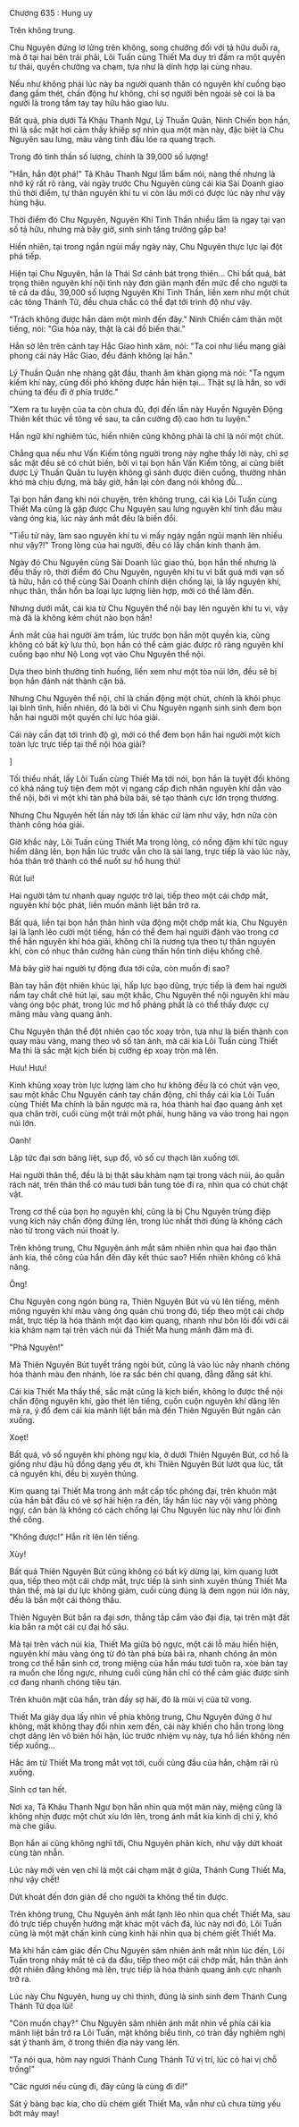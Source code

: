 




Chương 635 : Hung uy


Trên không trung.

Chu Nguyên đứng lơ lửng trên không, song chưởng đối với tả hữu duỗi ra, mà ở tại hai bên trái phải, Lôi Tuấn cùng Thiết Ma duy trì đấm ra một quyền tư thái, quyền chưởng va chạm, tựa như là dính hợp lại cùng nhau.

Nếu như không phải lúc này ba người quanh thân có nguyên khí cuồng bạo đang gầm thét, chấn động hư không, chỉ sợ người bên ngoài sẽ coi là ba người là trong tầm tay tay hữu hảo giao lưu.

Bất quá, phía dưới Tả Khâu Thanh Ngư, Lý Thuần Quân, Ninh Chiến bọn hắn, thì là sắc mặt hơi cảm thấy khiếp sợ nhìn qua một màn này, đặc biệt là Chu Nguyên sau lưng, màu vàng tinh đấu lóe ra quang trạch.

Trong đó tinh thần số lượng, chính là 39,000 số lượng!

"Hắn, hắn đột phá!" Tả Khâu Thanh Ngư lẩm bẩm nói, nàng thế nhưng là nhớ kỹ rất rõ ràng, vài ngày trước Chu Nguyên cùng cái kia Sài Doanh giao thủ thời điểm, tự thân nguyên khí tu vi còn lâu mới có được lúc này như vậy hùng hậu.

Thời điểm đó Chu Nguyên, Nguyên Khí Tinh Thần nhiều lắm là ngay tại vạn số tả hữu, nhưng mà bây giờ, sinh sinh tăng trưởng gấp ba!

Hiển nhiên, tại trong ngắn ngủi mấy ngày này, Chu Nguyên thực lực lại đột phá tiếp.

Hiện tại Chu Nguyên, hẳn là Thái Sơ cảnh bát trọng thiên... Chỉ bất quá, bát trọng thiên nguyên khí nội tình này đơn giản mạnh đến mức để cho người ta tê cả da đầu, 39,000 số lượng Nguyên Khí Tinh Thần, liền xem như một chút các tông Thánh Tử, đều chưa chắc có thể đạt tới trình độ như vậy.

"Trách không được hắn dám một mình đến đây." Ninh Chiến cảm thán một tiếng, nói: "Gia hỏa này, thật là cái đồ biến thái."

Hắn sờ lên trên cánh tay Hắc Giao hình xăm, nói: "Ta coi như liều mạng giải phong cái này Hắc Giao, đều đánh không lại hắn."

Lý Thuần Quân nhẹ nhàng gật đầu, thanh âm khàn giọng mà nói: "Ta ngụm kiếm khí này, cũng đối phó không được hắn hiện tại... Thật sự là hắn, so với chúng ta đều đi ở phía trước."

"Xem ra tu luyện của ta còn chưa đủ, đợi đến lần này Huyền Nguyên Động Thiên kết thúc về tông về sau, ta cần cường độ cao hơn tu luyện."

Hắn ngữ khí nghiêm túc, hiển nhiên cũng không phải là chỉ là nói một chút.

Chẳng qua nếu như Vấn Kiếm tông người trong này nghe thấy lời này, chỉ sợ sắc mặt đều sẽ có chút biến, bởi vì tại bọn hắn Vấn Kiếm tông, ai cũng biết được Lý Thuần Quân tu luyện không gì sánh được điên cuồng, thường nhân khó mà chịu đựng, mà bây giờ, hắn lại còn đang nói không đủ...

Tại bọn hắn đang khi nói chuyện, trên không trung, cái kia Lôi Tuấn cùng Thiết Ma cũng là gặp được Chu Nguyên sau lưng nguyên khí tinh đấu màu vàng óng kia, lúc này ánh mắt đều là biến đổi.

"Tiểu tử này, làm sao nguyên khí tu vi mấy ngày ngắn ngủi mạnh lên nhiều như vậy?!" Trong lòng của hai người, đều có lấy chấn kinh thanh âm.

Ngày đó Chu Nguyên cùng Sài Doanh lúc giao thủ, bọn hắn thế nhưng là đều thấy rõ, thời điểm đó Chu Nguyên, nguyên khí tu vi bất quá mới vạn số tả hữu, hắn có thể cùng Sài Doanh chính diện chống lại, là lấy nguyên khí, nhục thân, thần hồn ba loại lực lượng liên hợp, mới có thể làm đến.

Nhưng dưới mắt, cái kia từ Chu Nguyên thể nội bay lên nguyên khí tu vi, vậy mà đã là không kém chút nào bọn hắn!

Ánh mắt của hai người âm trầm, lúc trước bọn hắn một quyền kia, cũng không có bất kỳ lưu thủ, bọn hắn có thể cảm giác được rõ ràng nguyên khí cuồng bạo như Nộ Long vọt vào Chu Nguyên thể nội.

Dựa theo bình thường tình huống, liền xem như một tòa núi lớn, đều sẽ bị bọn hắn đánh nát thành cặn bã.

Nhưng Chu Nguyên thể nội, chỉ là chấn động một chút, chính là khôi phục lại bình tĩnh, hiển nhiên, đó là bởi vì Chu Nguyên ngạnh sinh sinh đem bọn hắn hai người một quyền chi lực hóa giải.

Cái này cần đạt tới trình độ gì, mới có thể đem bọn hắn hai người một kích toàn lực trực tiếp tại thể nội hóa giải?

]

Tối thiểu nhất, lấy Lôi Tuấn cùng Thiết Ma tới nói, bọn hắn là tuyệt đối không có khả năng tuỳ tiện đem một vị ngang cấp địch nhân nguyên khí dẫn vào thể nội, bởi vì một khi tàn phá bừa bãi, sẽ tạo thành cực lớn trọng thương.

Nhưng Chu Nguyên hết lần này tới lần khác cứ làm như vậy, hơn nữa còn thành công hóa giải.

Giờ khắc này, Lôi Tuấn cùng Thiết Ma trong lòng, có nồng đậm khí tức nguy hiểm dâng lên, bọn hắn lúc trước vẫn cho là sài lang, trực tiếp là vào lúc này, hóa thân trở thành có thể nuốt sư hổ hung thú!

Rút lui!

Hai người tâm tư nhanh quay ngược trở lại, tiếp theo một cái chớp mắt, nguyên khí bộc phát, liền muốn mãnh liệt bắn trở ra.

Bất quá, liền tại bọn hắn thân hình vừa động một chớp mắt kia, Chu Nguyên lại là lạnh lẽo cười một tiếng, hắn có thể đem hai người đánh vào trong cơ thể hắn nguyên khí hóa giải, không chỉ là nương tựa theo tự thân nguyên khí, còn có nhục thân cường hãn cùng thần hồn tinh diệu khống chế.

Mà bây giờ hai người tự động đưa tới cửa, còn muốn đi sao?

Bàn tay hắn đột nhiên khúc lại, hấp lực bạo dũng, trực tiếp là đem hai người nắm tay chắt chẽ hút lại, sau một khắc, Chu Nguyên thể nội nguyên khí màu vàng óng bộc phát, trong lúc mơ hồ phảng phất là có thể thấy được cự mãng màu vàng quang ảnh.

Chu Nguyên thân thể đột nhiên cao tốc xoay tròn, tựa như là biến thành con quay màu vàng, mang theo vô số tàn ảnh, mà cái kia Lôi Tuấn cùng Thiết Ma thì là sắc mặt kịch biến bị cưỡng ép xoay tròn mà lên.

Hưu! Hưu!

Kinh khủng xoay tròn lực lượng làm cho hư không đều là có chút vặn vẹo, sau một khắc Chu Nguyên cánh tay chấn động, chỉ thấy cái kia Lôi Tuấn cùng Thiết Ma chính là bắn ngược mà ra, hóa thành hai đạo quang ảnh xẹt qua chân trời, cuối cùng một trái một phải, hung hăng va vào trong hai ngọn núi lớn.

Oanh!

Lập tức đại sơn băng liệt, sụp đổ, vô số cự thạch lăn xuống tới.

Hai người thân thể, đều là bị thật sâu khảm nạm tại trong vách núi, áo quần rách nát, trên thân thể có máu tươi bắn tung tóe đi ra, nhìn qua có chút chật vật.

Trong cơ thể của bọn họ nguyên khí, cũng là bị Chu Nguyên trùng điệp vung kích này chấn động đứng lên, trong lúc nhất thời đúng là không cách nào từ trong vách núi thoát ly.

Trên không trung, Chu Nguyên ánh mắt sâm nhiên nhìn qua hai đạo thân ảnh kia, thế công của hắn đến đây kết thúc sao? Hiển nhiên không có khả năng.

Ông!

Chu Nguyên cong ngón búng ra, Thiên Nguyên Bút vù vù lên tiếng, mênh mông nguyên khí màu vàng óng quán chú trong đó, tiếp theo một cái chớp mắt, trực tiếp là hóa thành một đạo kim quang, nhanh như bôn lôi đối với cái kia khảm nạm tại trên vách núi đá Thiết Ma hung mãnh đâm mà đi.

"Phá Nguyên!"

Mà Thiên Nguyên Bút tuyết trắng ngòi bút, cũng là vào lúc này nhanh chóng hóa thành màu đen nhánh, lóe ra sắc bén chi quang, đằng đằng sát khí.

Cái kia Thiết Ma thấy thế, sắc mặt cũng là kịch biến, không lo được thể nội chấn động nguyên khí, gào thét lên tiếng, cuồn cuộn nguyên khí dâng lên mà ra, ý đồ đem cái kia mãnh liệt bắn mà đến Thiên Nguyên Bút ngăn cản xuống.

Xoẹt!

Bất quá, vô số nguyên khí phòng ngự kia, ở dưới Thiên Nguyên Bút, cơ hồ là giống như đậu hũ đồng dạng yếu ớt, khi Thiên Nguyên Bút lướt qua lúc, tất cả nguyên khí, đều bị xuyên thủng.

Kim quang tại Thiết Ma trong ánh mắt cấp tốc phóng đại, trên khuôn mặt của hắn bắt đầu có vẻ sợ hãi hiện ra đến, lấy hắn lúc này vội vàng phòng ngự, căn bản là không có cách chống lại Chu Nguyên lúc này như lôi đình thế công.

"Không được!" Hắn rít lên lên tiếng.

Xùy!

Bất quá Thiên Nguyên Bút cũng không có bất kỳ dừng lại, kim quang lướt qua, tiếp theo một cái chớp mắt, trực tiếp là sinh sinh xuyên thủng Thiết Ma thân thể, mà lại dư lực không giảm, cuối cùng đúng là đem ngọn núi lớn này, đều là bắn một cái thông thấu.

Thiên Nguyên Bút bắn ra đại sơn, thẳng tắp cắm vào đại địa, tại trên mặt đất kia bắn ra một cái cự đại hố sâu.

Mà tại trên vách núi kia, Thiết Ma giữa bộ ngực, một cái lỗ máu hiển hiện, nguyên khí màu vàng óng từ đó tàn phá bừa bãi ra, nhanh chóng ăn mòn trong cơ thể hắn sinh cơ, trong miệng của hắn máu tươi tuôn ra, xòe bàn tay ra muốn che lồng ngực, nhưng cuối cùng hắn chỉ có thể cảm giác được sinh cơ đang nhanh chóng tiêu tán.

Trên khuôn mặt của hắn, tràn đầy sợ hãi, đó là mùi vị của tử vong.

Thiết Ma giãy dụa lấy nhìn về phía không trung, Chu Nguyên đứng ở hư không, mặt không thay đổi nhìn xem đến, cái này khiến cho hắn trong lòng chợt dâng lên vô biên hối hận, lúc trước nhiệm vụ này, tựa hồ liền không nên tiếp xuống...

Hắc ám từ Thiết Ma trong mắt vọt tới, cuối cùng đầu của hắn, chậm rãi rủ xuống.

Sinh cơ tan hết.

Nơi xa, Tả Khâu Thanh Ngư bọn hắn nhìn qua một màn này, miệng cũng là không nhịn được một chút xíu lớn lên, trong ánh mắt kia kinh dị chi ý, khó mà che giấu.

Bọn hắn ai cũng không nghĩ tới, Chu Nguyên phản kích, như vậy dứt khoát cùng tàn nhẫn.

Lúc này mới vẻn vẹn chỉ là một cái chạm mặt ở giữa, Thánh Cung Thiết Ma, như vậy chết!

Dứt khoát đến đơn giản để cho người ta không thể tin được.

Trên không trung, Chu Nguyên ánh mắt lạnh lẽo nhìn qua chết Thiết Ma, sau đó trực tiếp chuyển hướng mặt khác một vách đá, lúc này nơi đó, Lôi Tuấn cũng là một mặt chấn kinh cùng kinh hãi nhìn qua bị chém giết Thiết Ma.

Mà khi hắn cảm giác đến Chu Nguyên sâm nhiên ánh mắt nhìn lúc đến, Lôi Tuấn trong nháy mắt tê cả da đầu, tiếp theo một cái chớp mắt, hắn thân ảnh đột nhiên đằng không mà lên, trực tiếp là hóa thành quang ảnh cực nhanh trở ra.

Lúc này Chu Nguyên, hung uy chi thịnh, đúng là sinh sinh đem Thánh Cung Thánh Tử dọa lùi!

"Còn muốn chạy?" Chu Nguyên sâm nhiên ánh mắt nhìn về phía cái kia mãnh liệt bắn trở ra Lôi Tuấn, mặt không biểu tình, có tràn đầy nghiêm nghị sát ý thanh âm, ở trong thiên địa này vang lên.

"Ta nói qua, hôm nay ngươi Thánh Cung Thánh Tử vị trí, lúc có hai vị chỗ trống!"

"Các ngươi nếu cùng đi, đây cũng là cùng đi đi!"

Sát ý bàng bạc kia, cho dù chém giết Thiết Ma, vẫn như cũ chưa từng yếu bớt mảy may!




